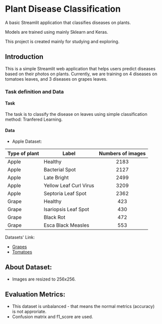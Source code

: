 # Plant Disease Classification
A basic Streamlit application that classifies diseases on plants.

Models are trained using mainly Sklearn and Keras.

This project is created mainly for studying and exploring.

## Introduction
This is a simple Streamlit web application that helps users predict diseases based on their photos on plants.
Currently, we are training on 4 diseases on tomatoes leaves, and 3 diseases on grapes leaves.

### Task definition and Data
#### Task
The task is to classify the disease on leaves using simple classification method: Tranfered Learning.
#### Data
- Apple Dataset:

| Type of plant | Label                  | Numbers of images |
| ------------- | ---------------------- |:-----------------:|
| Apple         | Healthy                |       2183        |
| Apple         | Bacterial Spot         |       2127        |
| Apple         | Late Bright            |       2499        |
| Apple         | Yellow Leaf Curl Virus |       3209        |
| Apple         | Septoria Leaf Spot     |       2362        |
| Grape         | Healthy                |        423        |
| Grape         | Isariopsis Leaf Spot   |        430        |
| Grape         | Black Rot              |        472        |
| Grape         | Esca Black Measles     |        553        |

Datasets' Link:

- [Grapes](https://drive.google.com/file/d/1QYlqQSzT5QNDUw00Y_RcMLRpRaGc-Qn1/view?usp=sharing)
- [Tomatoes](https://drive.google.com/file/d/1rLjq6NAMsOzh4HevIzYh1afhWhRmws-T/view?usp=sharing)

## About Dataset:

- Images are resized to 256x256. 

## Evaluation Metrics:
- This dataset is unbalanced - that means the normal metrics (accuracy) is not approriate.
- Confusion matrix and f1_score are used.

